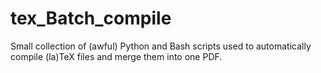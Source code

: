 # tex_Batch_compile
Small collection of (awful) Python and Bash scripts used to automatically compile (la)TeX files and merge them into one PDF.
